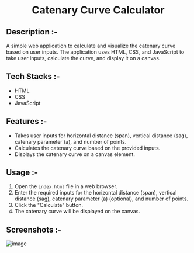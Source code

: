 # <p align="center">Catenary Curve Calculator</p>

## Description :-

A simple web application to calculate and visualize the catenary curve based on user inputs. The application uses HTML, CSS, and JavaScript to take user inputs, calculate the curve, and display it on a canvas.

## Tech Stacks :-

- HTML
- CSS
- JavaScript

## Features :-

- Takes user inputs for horizontal distance (span), vertical distance (sag), catenary parameter (a), and number of points.
- Calculates the catenary curve based on the provided inputs.
- Displays the catenary curve on a canvas element.

## Usage :-

1. Open the `index.html` file in a web browser.
2. Enter the required inputs for the horizontal distance (span), vertical distance (sag), catenary parameter (a) (optional), and number of points.
3. Click the "Calculate" button.
4. The catenary curve will be displayed on the canvas.

## Screenshots :-

![image](https://github.com/user-attachments/assets/8ccf56d0-7217-48f3-b0e3-2658c315c4db)
